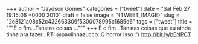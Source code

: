 
+++
author = "Jaydson Gomes"
categories = ["tweet"]
date = "Sat Feb 27 19:15:06 +0000 2010"
draft = false
image = "{TWEET_IMAGE}"
slug = "2e8121a08c52c432663306f5300078995c1685d6"
tags = ["tweet"]
title = """É o fim...Tanstas coisas ..."""
+++
É o fim...Tanstas coisas que eu ainda tinha pra fazer...RT: @paulinhazucco: Q horror isso :'( http://bit.ly/bENPCT

